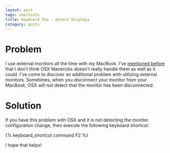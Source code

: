 ```yaml
---
layout: post
tags: shortcuts
title: Keyboard Foo - Detect Displays 
category: posts
---
```


# Problem

I use external monitors all the time with my MacBook.  I've [mentioned before]({{site.baseurl}}/posts/display_helpers.html) that I don't think OSX Mavericks doesn't really handle them as well as it could.  I've come to discover an additional problem with utilizing external monitors.  Sometimes, when you disconnect your monitor from your MacBook, OSX will not detect that the monitor has been disconnected. 

# Solution

If you have this problem with OSX and it is not detecting the monitor configuration change, then execute the following keyboard shortcut:

{% keyboard_shortcut command F2 %}

I hope that helps!

